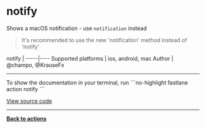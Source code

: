 # notify


Shows a macOS notification - use `notification` instead

> It's recommended to use the new 'notification' method instead of 'notify'





notify |
-----|----
Supported platforms | ios, android, mac
Author | @champo, @KrauseFx





<hr />
To show the documentation in your terminal, run
```no-highlight
fastlane action notify
```

<a href="https://github.com/fastlane/fastlane/blob/master/fastlane/lib/fastlane/actions/notify.rb" target="_blank">View source code</a>

<hr />

<a href="/actions"><b>Back to actions</b></a>

